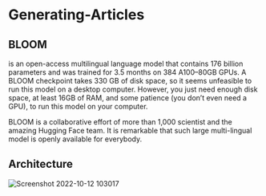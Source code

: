 # Generating-Articles

## BLOOM 
is an open-access multilingual language model that contains 176 billion parameters and was trained for 3.5 months on 384 A100–80GB GPUs. A BLOOM checkpoint takes 330 GB of disk space, so it seems unfeasible to run this model on a desktop computer. However, you just need enough disk space, at least 16GB of RAM, and some patience (you don’t even need a GPU), to run this model on your computer.

BLOOM is a collaborative effort of more than 1,000 scientist and the amazing Hugging Face team. It is remarkable that such large multi-lingual model is openly available for everybody.

## Architecture

![Screenshot 2022-10-12 103017](https://user-images.githubusercontent.com/56751947/195409561-a6b258c7-accb-4fa2-96d3-592cc37ff822.jpg)

